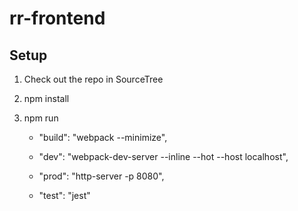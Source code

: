 # rr-frontend

## Setup

1. Check out the repo in SourceTree  

2. npm install  

3. npm run
    * "build": "webpack --minimize",
    
    * "dev": "webpack-dev-server --inline --hot --host localhost",
    
    * "prod": "http-server -p 8080",
    
    * "test": "jest"
    

